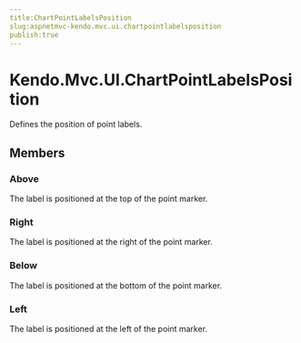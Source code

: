 ```yaml
---
title:ChartPointLabelsPosition
slug:aspnetmvc-kendo.mvc.ui.chartpointlabelsposition
publish:true
---
```


# Kendo.Mvc.UI.ChartPointLabelsPosition

Defines the position of point labels.

## Members

### Above
The label is positioned at the top of the point marker.

### Right
The label is positioned at the right of the point marker.

### Below
The label is positioned at the bottom of the point marker.

### Left
The label is positioned at the left of the point marker.